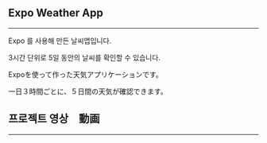 ## Expo Weather App
-----
Expo 를 사용해 만든 날씨앱입니다.

3시간 단위로 5일 동안의 날씨를 확인할 수 있습니다.

Expoを使って作った天気アプリケーションです。

一日３時間ごとに、５日間の天気が確認できます。



## 프로젝트 영상　動画
-----
